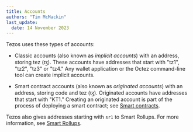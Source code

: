 ```yaml
---
title: Accounts
authors: "Tim McMackin"
last_update:
  date: 14 November 2023
---
```


Tezos uses these types of accounts:

- Classic accounts (also known as _implicit accounts_) with an address, storing tez (ꜩ).
These accounts have addresses that start with "tz1", "tz2", "tz3" or "tz4."
Any wallet application or the Octez command-line tool can create implicit accounts.

- Smart contract accounts (also known as _originated accounts_) with an address, storing code and tez (ꜩ).
Originated accounts have addresses that start with "KT1."
Creating an originated account is part of the process of deploying a smart contract; see [Smart contracts](../smart-contracts).

Tezos also gives addresses starting with `sr1` to Smart Rollups.
For more information, see [Smart Rollups](../architecture/smart-rollups).
